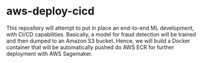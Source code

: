 # aws-deploy-cicd
This repository will attempt to put in place an end-to-end ML development, with CI/CD capabilities. Basically, a model for fraud detection will be trained and then dumped to an Amazon S3 bucket. Hence, we will build a Docker container that will be automatically pushed do AWS ECR for further deployment with AWS Sagemaker.
